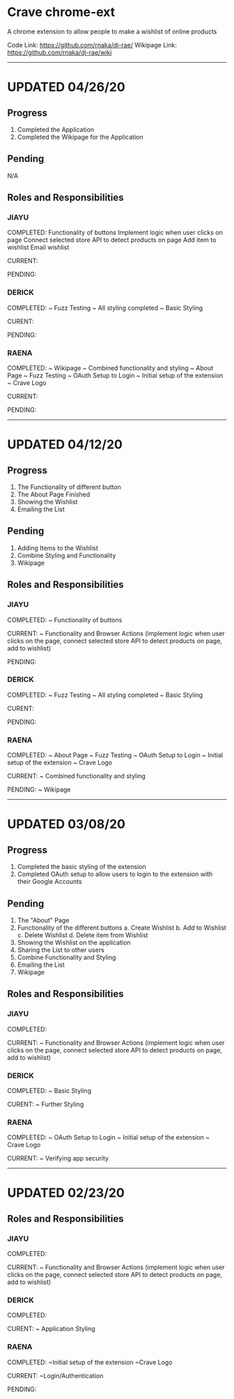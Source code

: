 # Crave chrome-ext

A chrome extension to allow people to make a wishlist of online products 

Code Link: https://github.com/rnaka/dj-rae/ 
Wikipage Link: https://github.com/rnaka/dj-rae/wiki 

---
# UPDATED 04/26/20

## Progress
1. Completed the Application
2. Completed the Wikipage for the Application

## Pending
N/A

## Roles and Responsibilities

### JIAYU

COMPLETED:
Functionality of buttons
Implement logic when user clicks on page
Connect selected store API to detect products on page
Add item to wishlist
Email wishlist

CURRENT:

PENDING:

### DERICK

COMPLETED:
~ Fuzz Testing
~ All styling completed
~ Basic Styling

CURENT:

PENDING:

### RAENA

COMPLETED:
~ Wikipage
~ Combined functionality and styling
~ About Page
~ Fuzz Testing
~ OAuth Setup to Login
~ Initial setup of the extension
~ Crave Logo

CURRENT:

PENDING:

---
# UPDATED 04/12/20

## Progress
1. The Functionality of different button 
2. The About Page Finished 
3. Showing the Wishlist 
4. Emailing the List


## Pending
1. Adding Items to the Wishlist 
2. Combine Styling and Functionality
3. Wikipage

## Roles and Responsibilities

### JIAYU

COMPLETED:
~ Functionality of buttons

CURRENT:
~ Functionality and Browser Actions
(implement logic when user clicks on the page, connect selected store API to detect products on page, add to wishlist)

PENDING:

### DERICK

COMPLETED:
~ Fuzz Testing
~ All styling completed
~ Basic Styling

CURENT:

PENDING:

### RAENA

COMPLETED:
~ About Page
~ Fuzz Testing
~ OAuth Setup to Login
~ Initial setup of the extension
~ Crave Logo

CURRENT:
~ Combined functionality and styling

PENDING:
~ Wikipage

---
# UPDATED 03/08/20

## Progress
1. Completed the basic styling of the extension 
2. Completed OAuth setup to allow users to login to the extension with their Google Accounts 

## Pending
1. The "About" Page 
2. Functionality of the different buttons 
a. Create Wishlist 
b. Add to Wishlist 
c. Delete Wishlist 
d. Delete item from Wishlist 
3. Showing the Wishlist on the application 
4. Sharing the List to other users 
5. Combine Functionality and Styling
6. Emailing the List
7. Wikipage

## Roles and Responsibilities

### JIAYU

COMPLETED:

CURRENT:
~ Functionality and Browser Actions
(implement logic when user clicks on the page, connect selected store API to detect products on page, add to wishlist)

### DERICK

COMPLETED:
~ Basic Styling

CURENT:
~ Further Styling

### RAENA

COMPLETED:
~ OAuth Setup to Login
~ Initial setup of the extension
~ Crave Logo

CURRENT:
~ Verifying app security

---
# UPDATED 02/23/20

## Roles and Responsibilities

### JIAYU

COMPLETED:

CURRENT:
~ Functionality and Browser Actions
(implement logic when user clicks on the page, connect selected store API to detect products on page, add to wishlist)

### DERICK

COMPLETED:

CURENT:
~ Application Styling

### RAENA

COMPLETED:
~Initial setup of the extension
~Crave Logo

CURRENT:
~Login/Authentication

PENDING:
